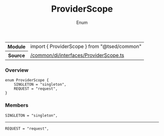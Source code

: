 
<header class="symbol-info-header"><h1 id="providerscope">ProviderScope</h1><label class="symbol-info-type-label enum">Enum</label></header>
<!-- summary -->
<section class="symbol-info"><table class="is-full-width"><tbody><tr><th>Module</th><td><div class="lang-typescript"><span class="token keyword">import</span> { ProviderScope }&nbsp;<span class="token keyword">from</span>&nbsp;<span class="token string">"@tsed/common"</span></div></td></tr><tr><th>Source</th><td><a href="https://github.com/Romakita/ts-express-decorators/blob/v4.0.7/src//common/di/interfaces/ProviderScope.ts#L0-L0">/common/di/interfaces/ProviderScope.ts</a></td></tr></tbody></table></section>
<!-- overview -->


### Overview


<pre><code class="typescript-lang ">enum ProviderScope <span class="token punctuation">{</span>
    SINGLETON = "singleton"<span class="token punctuation">,</span>
    REQUEST = "request"<span class="token punctuation">,</span>
<span class="token punctuation">}</span></code></pre>


<!-- Parameters -->

<!-- Description -->

<!-- Members -->







### Members



<div class="method-overview">
<pre><code class="typescript-lang ">SINGLETON = "singleton"<span class="token punctuation">,</span></code></pre>
</div>




<hr/>



<div class="method-overview">
<pre><code class="typescript-lang ">REQUEST = "request"<span class="token punctuation">,</span></code></pre>
</div>








